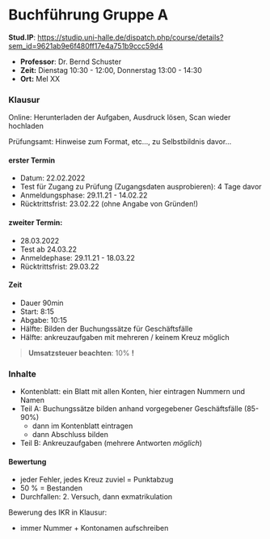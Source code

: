 # Buchführung Gruppe A

**Stud.IP**: https://studip.uni-halle.de/dispatch.php/course/details?sem_id=9621ab9e6f480ff17e4a751b9ccc59d4

- **Professor**: Dr. Bernd Schuster
- **Zeit:** Dienstag 10:30 - 12:00, Donnerstag 13:00 - 14:30
- **Ort:** Mel XX 



### Klausur

Online: Herunterladen der Aufgaben, Ausdruck lösen, Scan wieder hochladen

Prüfungsamt: Hinweise zum Format, etc..., zu Selbstbildnis davor... 

#### erster Termin

- Datum: 22.02.2022
- Test für Zugang zu Prüfung (Zugangsdaten ausprobieren): 4 Tage davor
- Anmeldungsphase: 29.11.21 - 14.02.22
- Rücktrittsfrist: 23.02.22 (ohne Angabe von Gründen!)

#### zweiter Termin: 

- 28.03.2022 
- Test ab 24.03.22
- Anmeldephase: 29.11.21 - 18.03.22
- Rücktrittsfrist: 29.03.22

#### Zeit

- Dauer 90min
- Start: 8:15
- Abgabe: 10:15
- Hälfte: Bilden der Buchungssätze für Geschäftsfälle 
- Hälfte: ankreuzaufgaben mit mehreren / keinem Kreuz möglich 

> **Umsatzsteuer beachten**: 10% **!**



### Inhalte

- Kontenblatt: ein Blatt mit allen Konten, hier eintragen Nummern und Namen
- Teil A: Buchungssätze bilden anhand vorgegebener Geschäftsfälle (85-90%)
    - dann im Kontenblatt eintragen
    - dann Abschluss bilden
- Teil B: Ankreuzaufgaben (mehrere Antworten *möglich*)



#### Bewertung

- jeder Fehler, jedes Kreuz zuviel = Punktabzug
- 50 % = Bestanden
- Durchfallen: 2. Versuch, dann exmatrikulation



Bewerung des IKR in Klausur:

- immer Nummer + Kontonamen aufschreiben
